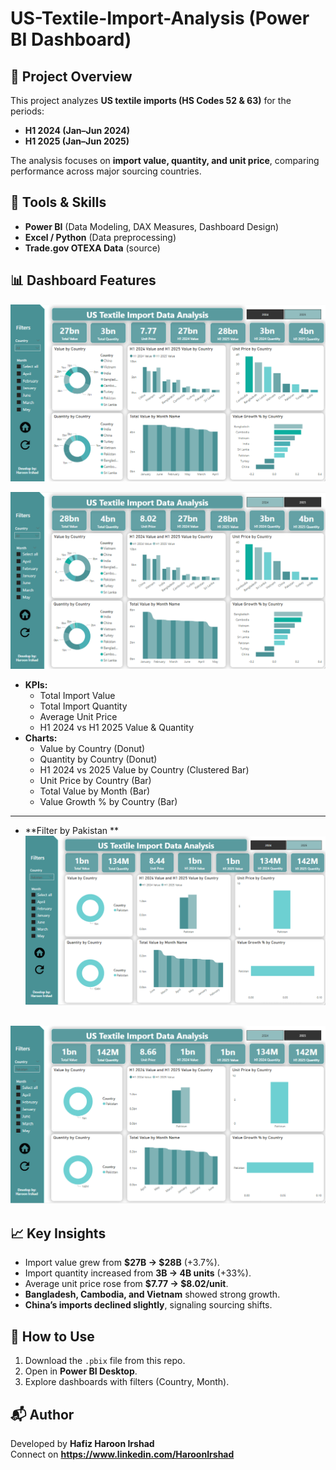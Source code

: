 
# US-Textile-Import-Analysis (Power BI Dashboard)

## 📌 Project Overview
This project analyzes **US textile imports (HS Codes 52 & 63)** for the periods:
- **H1 2024 (Jan–Jun 2024)**
- **H1 2025 (Jan–Jun 2025)**

The analysis focuses on **import value, quantity, and unit price**, comparing performance across major sourcing countries.

## 🔧 Tools & Skills
- **Power BI** (Data Modeling, DAX Measures, Dashboard Design)
- **Excel / Python** (Data preprocessing)
- **Trade.gov OTEXA Data** (source)

## 📊 Dashboard Features

![us1](https://github.com/HafiHaroon/US-Textile-Import-Data-/blob/main/us1.PNG)

![us2](https://github.com/HafiHaroon/US-Textile-Import-Data-/blob/main/us2.PNG)
- **KPIs:**
  - Total Import Value
  - Total Import Quantity
  - Average Unit Price
  - H1 2024 vs H1 2025 Value & Quantity
- **Charts:**
  - Value by Country (Donut)
  - Quantity by Country (Donut)
  - H1 2024 vs 2025 Value by Country (Clustered Bar)
  - Unit Price by Country (Bar)
  - Total Value by Month (Bar)
  - Value Growth % by Country (Bar)
 ---
- **Filter by Pakistan **
![usimg1](https://github.com/HafiHaroon/US-Textile-Import-Data-/blob/main/usimg1.PNG)

![usimg2](https://github.com/HafiHaroon/US-Textile-Import-Data-/blob/main/usimg2.PNG)
---
## 📈 Key Insights
- Import value grew from **$27B → $28B** (+3.7%).
- Import quantity increased from **3B → 4B units** (+33%).
- Average unit price rose from **$7.77 → $8.02/unit**.
- **Bangladesh, Cambodia, and Vietnam** showed strong growth.
- **China’s imports declined slightly**, signaling sourcing shifts.

## 🚀 How to Use
1. Download the `.pbix` file from this repo.
2. Open in **Power BI Desktop**.
3. Explore dashboards with filters (Country, Month).

## 📬 Author
Developed by **Hafiz Haroon Irshad**  
Connect on **https://www.linkedin.com/HaroonIrshad**  

